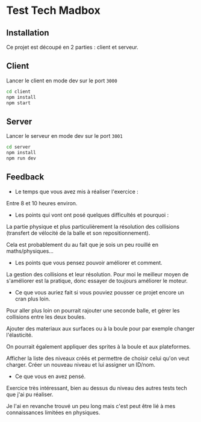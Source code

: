 # Test Tech Madbox

## Installation

Ce projet est découpé en 2 parties : client et serveur.

## Client

Lancer le client en mode dev sur le port `3000`

```sh
cd client
npm install
npm start
```

## Server

Lancer le serveur en mode dev sur le port `3001`

```sh
cd server
npm install
npm run dev
```

## Feedback

- Le temps que vous avez mis à réaliser l'exercice :

Entre 8 et 10 heures environ.

- Les points qui vont ont posé quelques difficultés et pourquoi :

La partie physique et plus particulièrement la résolution des collisions (transfert de vélocité de la balle et son repositionnement).

Cela est probablement du au fait que je sois un peu rouillé en maths/physiques...

- Les points que vous pensez pouvoir améliorer et comment.

La gestion des collisions et leur résolution. Pour moi le meilleur moyen de s'améliorer est la pratique, donc essayer de toujours améliorer le moteur.

- Ce que vous auriez fait si vous pouviez pousser ce projet encore un cran plus loin.

Pour aller plus loin on pourrait rajouter une seconde balle, et gérer les collisions entre les deux boules.

Ajouter des materiaux aux surfaces ou à la boule pour par exemple changer l'élasticité.

On pourrait également appliquer des sprites à la boule et aux plateformes.

Afficher la liste des niveaux créés et permettre de choisir celui qu'on veut charger. Créer un nouveau niveau et lui assigner un ID/nom.

- Ce que vous en avez pensé.

Exercice très intéressant, bien au dessus du niveau des autres tests tech que j'ai pu réaliser.

Je l'ai en revanche trouvé un peu long mais c'est peut être lié à mes connaissances limitées en physiques.
